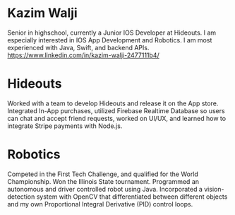 # Kazim Walji

Senior in highschool, currently a Junior IOS Developer at Hideouts. I am especially interested in IOS App Development and Robotics. I am most experienced with Java, Swift, and backend APIs. 
https://www.linkedin.com/in/kazim-walji-2477111b4/

# Hideouts
Worked with a team to develop Hideouts and release it on the App store. Integrated In-App purchases, utilized Firebase Realtime Database so users can chat and accept friend requests, worked on UI/UX, and learned how to integrate Stripe payments with Node.js.

# Robotics
Competed in the First Tech Challenge, and qualified for the World Championship. Won the Illinois State tournament. Programmed an autonomous and driver controlled robot using Java. Incorporated a vision-detection system with OpenCV that differentiated between different objects and my own Proportional Integral Derivative (PID) control loops.

